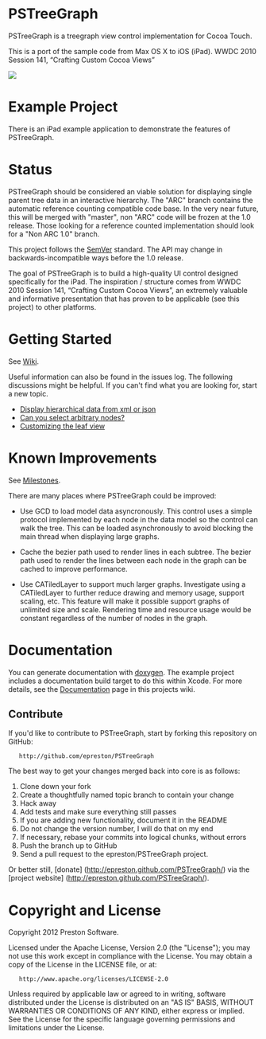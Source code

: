# PSTreeGraph

PSTreeGraph is a treegraph view control implementation for Cocoa Touch.

This is a port of the sample code from Max OS X to iOS (iPad). 
WWDC 2010 Session 141, “Crafting Custom Cocoa Views”

![](http://farm7.static.flickr.com/6193/6055022105_ab831b2d8e.jpg)


# Example Project

There is an iPad example application to demonstrate the features of PSTreeGraph.


# Status

PSTreeGraph should be considered an viable solution for displaying single parent tree data in an interactive hierarchy.  The "ARC" branch contains the automatic reference counting compatible code base.  In the very near future, this will be merged with "master", non "ARC" code will be frozen at the 1.0 release.  Those looking for a reference counted implementation should look for a "Non ARC 1.0" branch.

This project follows the [SemVer](http://semver.org/) standard. The API may change in backwards-incompatible ways before the 1.0 release.

The goal of PSTreeGraph is to build a high-quality UI control designed specifically for the iPad.  The inspiration / structure comes from WWDC 2010 Session 141, “Crafting Custom Cocoa Views”, an extremely valuable and informative presentation that has proven to be applicable (see this project) to other platforms.


# Getting Started

See [Wiki](https://github.com/epreston/PSTreeGraph/wiki).

Useful information can also be found in the issues log. The following discussions might be helpful. If you can't find what you are looking for, start a new topic.

* [Display hierarchical data from xml or json](https://github.com/epreston/PSTreeGraph/issues/9)
* [Can you select arbitrary nodes?](https://github.com/epreston/PSTreeGraph/issues/5)
* [Customizing the leaf view](https://github.com/epreston/PSTreeGraph/issues/7)


# Known Improvements

See [Milestones](https://github.com/epreston/PSTreeGraph/issues/milestones?with_issues=no).

There are many places where PSTreeGraph could be improved:

* Use GCD to load model data asyncronously.  This control uses a simple protocol implemented by each node in the data model so the control can walk the tree. This can be loaded asynchronously to avoid blocking the main thread when displaying large graphs.

* Cache the bezier path used to render lines in each subtree.  The bezier path used to render the lines between each node in the graph can be cached to improve performance.

* Use CATiledLayer to support much larger graphs.  Investigate using a CATiledLayer to further reduce drawing and memory usage, support scaling, etc. This feature will make it possible support graphs of unlimited size and scale. Rendering time and resource usage would be constant regardless of the number of nodes in the graph.


# Documentation

You can generate documentation with [doxygen](http://www.doxygen.org). The example project includes a documentation build target to do this within Xcode.    For more details, see the [Documentation](https://github.com/epreston/PSTreeGraph/wiki/Documentation) page in this projects wiki.

## Contribute

If you'd like to contribute to PSTreeGraph, start by forking this repository on GitHub:

       http://github.com/epreston/PSTreeGraph

The best way to get your changes merged back into core is as follows:

1. Clone down your fork
2. Create a thoughtfully named topic branch to contain your change
3. Hack away
4. Add tests and make sure everything still passes
5. If you are adding new functionality, document it in the README
6. Do not change the version number, I will do that on my end
7. If necessary, rebase your commits into logical chunks, without errors
8. Push the branch up to GitHub
9. Send a pull request to the epreston/PSTreeGraph project.

Or better still, [donate] (http://epreston.github.com/PSTreeGraph/) via the [project website] (http://epreston.github.com/PSTreeGraph/).


# Copyright and License

Copyright 2012 Preston Software.

   Licensed under the Apache License, Version 2.0 (the "License");
   you may not use this work except in compliance with the License.
   You may obtain a copy of the License in the LICENSE file, or at:

       http://www.apache.org/licenses/LICENSE-2.0

   Unless required by applicable law or agreed to in writing, software
   distributed under the License is distributed on an "AS IS" BASIS,
   WITHOUT WARRANTIES OR CONDITIONS OF ANY KIND, either express or implied.
   See the License for the specific language governing permissions and
   limitations under the License.


